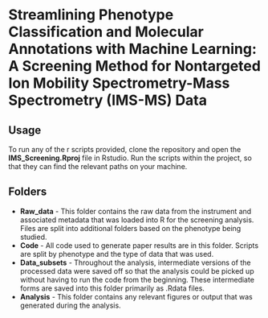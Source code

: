 # Streamlining Phenotype Classification and Molecular Annotations with Machine Learning: A Screening Method for Nontargeted Ion Mobility Spectrometry-Mass Spectrometry (IMS-MS) Data


## Usage
To run any of the r scripts provided, clone the repository and open the **IMS_Screening.Rproj** file in Rstudio.
Run the scripts within the project, so that they can find the relevant paths on your machine. 

## Folders
* **Raw_data** - This folder contains the raw data from the instrument and associated metadata that was loaded into R for the screening analysis. Files are split into additional folders based on the phenotype being studied. 
* **Code** - All code used to generate paper results are in this folder. Scripts are split by phenotype and the type of data that was used. 
* **Data_subsets** - Throughout the analysis, intermediate versions of the processed data were saved off so that the analysis could be picked up without having to run the code from the beginning. These intermediate forms are saved into this folder primarily as .Rdata files.
* **Analysis** - This folder contains any relevant figures or output that was generated during the analysis.


